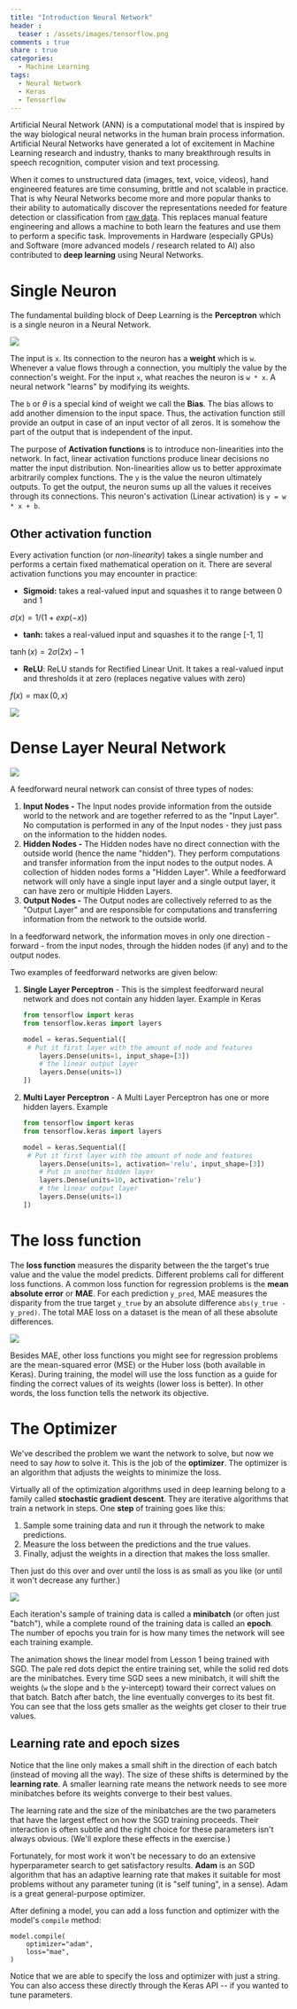 ```yaml
---
title: "Introduction Neural Network"
header : 
  teaser : /assets/images/tensorflow.png
comments : true
share : true
categories:
  - Machine Learning
tags:
  - Neural Network
  - Keras
  - Tensorflow
---
```


Artificial Neural Network (ANN) is a computational model that is inspired by the way biological neural networks in the human brain process information. Artificial Neural Networks have generated a lot of excitement in Machine Learning research and industry, thanks to many breakthrough results in speech recognition, computer vision and text processing. 

When it comes to unstructured data (images, text, voice, videos), hand engineered features are time consuming, brittle and not scalable in practice. That is why Neural Networks become more and more popular thanks to their ability to automatically discover the representations needed for feature detection or classification from <u>raw data</u>. This replaces manual feature engineering and allows a machine to both learn the features and use them to perform a specific task. Improvements in Hardware (especially GPUs) and Software (more advanced models / research related to AI) also contributed to **deep learning** using Neural Networks.

# Single Neuron

The fundamental building block of Deep Learning is the **Perceptron** which is a single neuron in a Neural Network.

![](https://i.imgur.com/mfOlDR6.png)

The input is `x`. Its connection to the neuron has a **weight** which is `w`. Whenever a value flows through a connection, you multiply the value by the connection's weight. For the input `x`, what reaches the neuron is `w * x`. A neural network "learns" by modifying its weights.

The `b` or $\theta$ is a special kind of weight we call the **Bias**. The bias allows to add another dimension to the input space. Thus, the activation function still provide an output in case of an input vector of all zeros. It is somehow the part of the output that is independent of the input.

The purpose of **Activation functions** is to introduce non-linearities into the network. In fact, linear activation functions produce linear decisions no matter the input distribution. Non-linearities allow us to better approximate arbitrarily complex functions. The `y` is the value the neuron ultimately outputs. To get the output, the neuron sums up all the values it receives through its connections. This neuron's activation (Linear activation) is `y = w * x + b`.

 ## Other activation function

Every activation function (or *non-linearity*) takes a single number and performs a certain fixed mathematical operation on it. There are several activation functions you may encounter in practice:

- **Sigmoid:** takes a real-valued input and squashes it to range between 0 and 1

$σ(x) = 1 / (1 + exp(−x))$

- **tanh:** takes a real-valued input and squashes it to the range [-1, 1]

$\tanh(x) = 2σ(2x) − 1$

- **ReLU**: ReLU stands for Rectified Linear Unit. It takes a real-valued input and thresholds it at zero (replaces negative values with zero)

$f(x) = \max(0, x)$

![](https://ujwlkarn.files.wordpress.com/2016/08/screen-shot-2016-08-08-at-11-53-41-am.png)

# Dense Layer Neural Network

![](https://ujwlkarn.files.wordpress.com/2016/08/screen-shot-2016-08-09-at-4-19-50-am.png)

A feedforward neural network can consist of three types of nodes:

1. **Input Nodes -** The Input nodes provide information from the outside world to the network and are together referred to as the "Input Layer". No computation is performed in any of the Input nodes - they just pass on the information to the hidden nodes.
2. **Hidden Nodes -** The Hidden nodes have no direct connection with the outside world (hence the name "hidden"). They perform computations and transfer information from the input nodes to the output nodes. A collection of hidden nodes forms a "Hidden Layer". While a feedforward network will only have a single input layer and a single output layer, it can have zero or multiple Hidden Layers.
3. **Output Nodes -** The Output nodes are collectively referred to as the "Output Layer" and are responsible for computations and transferring information from the network to the outside world.

In a feedforward network, the information moves in only one direction - forward - from the input nodes, through the hidden nodes (if any) and to the output nodes.

Two examples of feedforward networks are given below:

1. **Single Layer Perceptron** - This is the simplest feedforward neural network and does not contain any hidden layer. Example in Keras

   ```python
   from tensorflow import keras
   from tensorflow.keras import layers
   
   model = keras.Sequential([
   	# Put it first layer with the amount of node and features
       layers.Dense(units=1, input_shape=[3])
       # the linear output layer 
       layers.Dense(units=1)
   ])
   ```

   

2. **Multi Layer Perceptron** - A Multi Layer Perceptron has one or more hidden layers. Example

   ```python
   from tensorflow import keras
   from tensorflow.keras import layers
   
   model = keras.Sequential([
   	# Put it first layer with the amount of node and features
       layers.Dense(units=1, activation='relu', input_shape=[3])
       # Put in another hidden layer
       layers.Dense(units=10, activation='relu')
       # the linear output layer 
       layers.Dense(units=1)
   ])
   ```

# The loss function

The **loss function** measures the disparity between the the target's true value and the value the model predicts. Different problems call for different loss functions. A common loss function for regression problems is the **mean absolute error** or **MAE**. For each prediction `y_pred`, MAE measures the disparity from the true target `y_true` by an absolute difference `abs(y_true - y_pred)`. The total MAE loss on a dataset is the mean of all these absolute differences.

![](https://i.imgur.com/VDcvkZN.png)

Besides MAE, other loss functions you might see for regression problems are the mean-squared error (MSE) or the Huber loss (both available in Keras). During training, the model will use the loss function as a guide for finding the correct values of its weights (lower loss is better). In other words, the loss function tells the network its objective.

# The Optimizer

We've described the problem we want the network to solve, but now we need to say *how* to solve it. This is the job of the **optimizer**. The optimizer is an algorithm that adjusts the weights to minimize the loss.

Virtually all of the optimization algorithms used in deep learning belong to a family called **stochastic gradient descent**. They are iterative algorithms that train a network in steps. One **step** of training goes like this:

1. Sample some training data and run it through the network to make predictions.
2. Measure the loss between the predictions and the true values.
3. Finally, adjust the weights in a direction that makes the loss smaller.

Then just do this over and over until the loss is as small as you like (or until it won't decrease any further.)

![](https://i.imgur.com/rFI1tIk.gif)

Each iteration's sample of training data is called a **minibatch** (or often just "batch"), while a complete round of the training data is called an **epoch**. The number of epochs you train for is how many times the network will see each training example.

The animation shows the linear model from Lesson 1 being trained with SGD. The pale red dots depict the entire training set, while the solid red dots are the minibatches. Every time SGD sees a new minibatch, it will shift the weights (`w` the slope and `b` the y-intercept) toward their correct values on that batch. Batch after batch, the line eventually converges to its best fit. You can see that the loss gets smaller as the weights get closer to their true values.

## Learning rate and epoch sizes

Notice that the line only makes a small shift in the direction of each batch (instead of moving all the way). The size of these shifts is determined by the **learning rate**. A smaller learning rate means the network needs to see more minibatches before its weights converge to their best values.

The learning rate and the size of the minibatches are the two parameters that have the largest effect on how the SGD training proceeds. Their interaction is often subtle and the right choice for these parameters isn't always obvious. (We'll explore these effects in the exercise.)

Fortunately, for most work it won't be necessary to do an extensive hyperparameter search to get satisfactory results. **Adam** is an SGD algorithm that has an adaptive learning rate that makes it suitable for most problems without any parameter tuning (it is "self tuning", in a sense). Adam is a great general-purpose optimizer.

After defining a model, you can add a loss function and optimizer with the model's `compile` method:

```
model.compile(
    optimizer="adam",
    loss="mae",
)
```

Notice that we are able to specify the loss and optimizer with just a string. You can also access these directly through the Keras API -- if you wanted to tune parameters.

